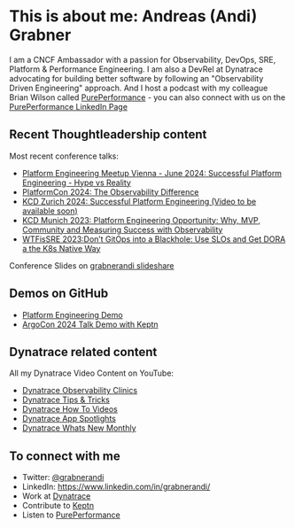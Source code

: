 # This is about me: Andreas (Andi) Grabner

I am a CNCF Ambassador with a passion for Observability, DevOps, SRE, Platform & Performance Engineering.
I am also a DevRel at Dynatrace advocating for building better software by following an "Observability Driven Engineering" approach.
And I host a podcast with my colleague Brian Wilson called [PurePerformance](https://www.spreaker.com/show/pureperformance) - you can also connect with us on the [PurePerformance LinkedIn Page](https://www.linkedin.com/company/pureperformance)

## Recent Thoughtleadership content

Most recent conference talks:
- [Platform Engineering Meetup Vienna - June 2024: Successful Platform Engineering - Hype vs Reality](https://github.com/grabnerandi/grabnerandi.github.io/blob/main/presentations/PlatformEngineering_VIE_SuccessfulPlatformEngineering_June2024.pdf)
- [PlatformCon 2024: The Observability Difference](https://www.youtube.com/watch?v=2jcGj_FTF78)
- [KCD Zurich 2024: Successful Platform Engineering (Video to be available soon)](https://www.youtube.com/@KCDZH/videos)
- [KCD Munich 2023: Platform Engineering Opportunity: Why, MVP, Community and Measuring Success with Observability](https://www.youtube.com/watch?v=5WDuVUFvELY)
- [WTFisSRE 2023:Don’t GitOps into a Blackhole: Use SLOs and Get DORA a the K8s Native Way](https://www.youtube.com/watch?v=zeEC0475SOU)

Conference Slides on [grabnerandi slideshare](https://www.slideshare.net/grabnerandi/presentations)

## Demos on GitHub

- [Platform Engineering Demo](https://github.com/dynatrace-perfclinics/platform-engineering-demo)
- [ArgoCon 2024 Talk Demo with Keptn](https://github.com/grabnerandi/argocd-keptn-demo)

## Dynatrace related content

All my Dynatrace Video Content on YouTube:
- [Dynatrace Observability Clinics](https://bit.ly/oneagenttutorials)
- [Dynatrace Tips & Tricks](https://bit.ly/dttipstricks)
- [Dynatrace How To Videos](https://bit.ly/dthowto)
- [Dynatrace App Spotlights](https://bit.ly/dtappspotlight)
- [Dynatrace Whats New Monthly](https://bit.ly/dtwhatsnew)

## To connect with me
- Twitter: [@grabnerandi](https://twitter.com/grabnerandi)
- LinkedIn: https://www.linkedin.com/in/grabnerandi/
- Work at [Dynatrace](https://www.dynatrace.com)
- Contribute to [Keptn](https://www.keptn.sh)
- Listen to [PurePerformance](https://www.spreaker.com/show/pureperformance)

